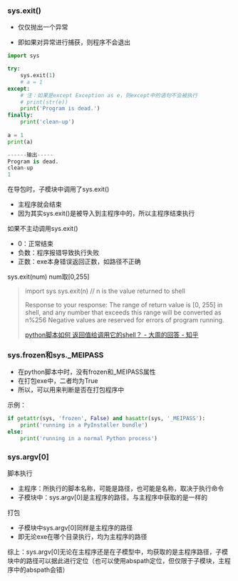 ### sys.exit()

- 仅仅抛出一个异常

- 即如果对异常进行捕获，则程序不会退出

```python
import sys

try:
    sys.exit(1)
    # a = 1
except:
    # 注：如果是except Exception as e，则except中的语句不会被执行
    # print(str(e))
    print('Program is dead.')
finally:
    print('clean-up')
    
a = 1
print(a)

------输出-----
Program is dead.
clean-up
1
```

在导包时，子模块中调用了sys.exit()

- 主程序就会结束
- 因为其实sys.exit()是被导入到主程序中的，所以主程序结束执行



如果不主动调用sys.exit()

- 0：正常结束
- 负数：程序报错导致执行失败
- 正数：exe本身错误返回正数，如路径不正确

sys.exit(num)  num取[0,255]

> import sys
> sys.exit(n)          // n is the value returned to shell
>
> Response to your response:
> The range of return value is [0, 255] in shell, and any number that exceeds this range will be converted as                 n%256
> Negative values are reserved for errors of program running.
>
> [python脚本如何 返回值给调用它的shell？ - 大周的回答 - 知乎](https://www.zhihu.com/question/22859506/answer/22883534)



### sys.frozen和sys._MEIPASS

- 在python脚本中时，没有frozen和_MEIPASS属性
- 在打包exe中，二者均为True
- 所以，可以用来判断是否在打包程序中

示例：

```python
if getattr(sys, 'frozen', False) and hasattr(sys, '_MEIPASS'):
    print('running in a PyInstaller bundle')
else:
    print('running in a normal Python process')
```



### sys.argv[0]

脚本执行

- 主程序：所执行的脚本名称，可能是路径，也可能是名称，取决于执行命令
- 子模块中：sys.argv[0]是主程序的路径，与主程序中获取的是一样的

打包

- 子模块中sys.argv[0]同样是主程序的路径
- 即无论exe在哪个目录执行，均为主程序的路径

综上：sys.argv[0]无论在主程序还是在子模型中，均获取的是主程序路径，子模块中的路径可以据此进行定位（也可以使用abspath定位，但仅限于子模块，主程序中的abspath会错）





